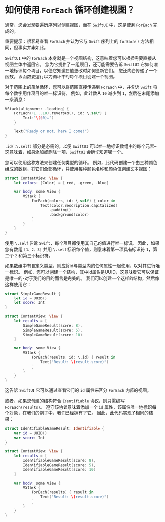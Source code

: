 如何使用 `ForEach` 循环创建视图？
===

通常，您会发现要遍历序列以创建视图，而在 `SwiftUI` 中，这是使用 `ForEach` 完成的。

重要提示：很容易查看 `ForEach` 并认为它与 `Swift` 序列上的 `forEach()` 方法相同，但事实并非如此。

`SwiftUI` 中的 `ForEach` 本身就是一个视图结构，这意味着您可以根据需要直接从视图主体中返回它。 您为它提供了一组项目，还可能需要告诉 `SwiftUI` 它如何唯一地标识每个项目，以便它知道在值更改时如何更新它们。 您还向它传递了一个函数，该函数要运行以为循环中的每个项目创建一个视图。

对于范围上的简单循环，您可以将范围直接传递到 `ForEach` 中，并告诉 `Swift` 将每个数字用作项目的唯一标识符。 例如，此计数从 `10` 减少到 `1`，然后在末尾添加一条消息：

```swift
VStack(alignment: .leading) {
    ForEach((1...10).reversed(), id: \.self) {
        Text("\($0)…")
    }

    Text("Ready or not, here I come!")
}
```

`.id(:\.self)` 部分是必需的，以便 `SwiftUI` 可以唯一地标识数组中的每个元素–这意味着，如果添加或删除一项，`SwiftUI` 会确切知道哪一个。

您可以使用这种方法来创建任何类型的循环。 例如，此代码创建一个由三种颜色组成的数组，将它们全部循环，并使用每种颜色名称和颜色值创建文本视图：


```swift
struct ContentView: View {
    let colors: [Color] = [.red, .green, .blue]

    var body: some View {
        VStack {
            ForEach(colors, id: \.self) { color in
                Text(color.description.capitalized)
                    .padding()
                    .background(color)
            }
        }
    }
}
```

使用 `\.self` 告诉 `Swift`，每个项目都使用其自己的值进行唯一标识。 因此，如果您有数组 `[1、2、3]` 并用 `\.self` 标识每个值，则意味着第一项具有标识符 `1`，第二个 `2` 和第三个标识符。

如果数组中有自定义类型，则应将id与类型内的任何属性一起使用，以对其进行唯一标识。 例如，您可以创建一个结构，其中id属性是UUID，这意味着它可以保证是唯一的-对于我们的目的而言是完美的。 我们可以创建一个这样的结构，然后像这样使用它：

```swift
struct SimpleGameResult {
    let id = UUID()
    let score: Int
}

struct ContentView: View {
    let results = [
        SimpleGameResult(score: 8),
        SimpleGameResult(score: 5),
        SimpleGameResult(score: 10)
    ]

    var body: some View {
        VStack {
            ForEach(results, id: \.id) { result in
                Text("Result: \(result.score)")
            }
        }
    }
}
```

这告诉 `SwiftUI` 它可以通过查看它们的 `id` 属性来区分 `ForEach` 内部的视图。

或者，如果您创建的结构符合 `Identifiable` 协议，则只需编写 `ForEach(results)`。 遵守该协议意味着添加一个 `id` 属性，该属性唯一地标识每个对象，在我们的例子中，我们已经拥有了它。 因此，此代码实现了相同的结果：

```swift
struct IdentifiableGameResult: Identifiable {
    var id = UUID()
    var score: Int
}

struct ContentView: View {
    let results = [
        IdentifiableGameResult(score: 8),
        IdentifiableGameResult(score: 5),
        IdentifiableGameResult(score: 10)
    ]

    var body: some View {
        VStack {
            ForEach(results) { result in
                Text("Result: \(result.score)")
            }
        }
    }
}
```